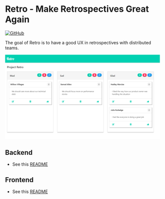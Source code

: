 # Retro - Make Retrospectives Great Again


[![GitHub](https://img.shields.io/github/license/mashape/apistatus.svg)](https://github.com/yduman/retro/blob/master/LICENSE.md)


The goal of Retro is to have a good UX in retrospectives with distributed teams.

<img src="./assets/retro_screen.PNG">

## Backend

- See this [README](./backend/README.md)

## Frontend

- See this [README](./frontend/README.md)
